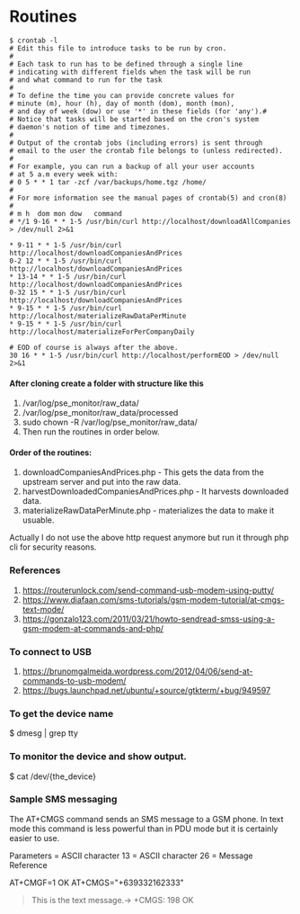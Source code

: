 # Routines

```
$ crontab -l
# Edit this file to introduce tasks to be run by cron.
#
# Each task to run has to be defined through a single line
# indicating with different fields when the task will be run
# and what command to run for the task
#
# To define the time you can provide concrete values for
# minute (m), hour (h), day of month (dom), month (mon),
# and day of week (dow) or use '*' in these fields (for 'any').#
# Notice that tasks will be started based on the cron's system
# daemon's notion of time and timezones.
#
# Output of the crontab jobs (including errors) is sent through
# email to the user the crontab file belongs to (unless redirected).
#
# For example, you can run a backup of all your user accounts
# at 5 a.m every week with:
# 0 5 * * 1 tar -zcf /var/backups/home.tgz /home/
#
# For more information see the manual pages of crontab(5) and cron(8)
#
# m h  dom mon dow   command
# */1 9-16 * * 1-5 /usr/bin/curl http://localhost/downloadAllCompanies > /dev/null 2>&1

* 9-11 * * 1-5 /usr/bin/curl http://localhost/downloadCompaniesAndPrices
0-2 12 * * 1-5 /usr/bin/curl http://localhost/downloadCompaniesAndPrices
* 13-14 * * 1-5 /usr/bin/curl http://localhost/downloadCompaniesAndPrices
0-32 15 * * 1-5 /usr/bin/curl http://localhost/downloadCompaniesAndPrices
* 9-15 * * 1-5 /usr/bin/curl http://localhost/materializeRawDataPerMinute
* 9-15 * * 1-5 /usr/bin/curl http://localhost/materializeForPerCompanyDaily

# EOD of course is always after the above.
30 16 * * 1-5 /usr/bin/curl http://localhost/performEOD > /dev/null 2>&1
```

#### After cloning create a folder with structure like this

1. /var/log/pse_monitor/raw_data/
2. /var/log/pse_monitor/raw_data/processed
3. sudo chown -R /var/log/pse_monitor/raw_data/
4. Then run the routines in order below.


#### Order of the routines:
1. downloadCompaniesAndPrices.php - This gets the data from the upstream server and put into the raw data.
2. harvestDownloadedCompaniesAndPrices.php - It harvests downloaded data.
3. materializeRawDataPerMinute.php - materializes the data to make it usuable.

Actually I do not use the above http request anymore but run it through php cli for security reasons.

### References

1. https://routerunlock.com/send-command-usb-modem-using-putty/
2. https://www.diafaan.com/sms-tutorials/gsm-modem-tutorial/at-cmgs-text-mode/
3. https://gonzalo123.com/2011/03/21/howto-sendread-smss-using-a-gsm-modem-at-commands-and-php/

### To connect to USB
1. https://brunomgalmeida.wordpress.com/2012/04/06/send-at-commands-to-usb-modem/
2. https://bugs.launchpad.net/ubuntu/+source/gtkterm/+bug/949597

### To get the device name
$ dmesg | grep tty

### To monitor the device and show output.
$ cat /dev/{the_device}

### Sample SMS messaging

The AT+CMGS command sends an SMS message to a GSM phone. In text mode this command is less powerful than in PDU mode but it is certainly easier to use.

Parameters
<CR> = ASCII character 13
<CTRL-Z> = ASCII character 26
<mr> = Message Reference

AT+CMGF=1
OK
AT+CMGS="+639332162333"
> This is the text message.→
+CMGS: 198
OK